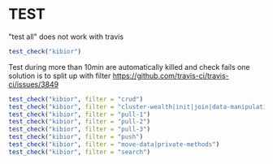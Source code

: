 
# TEST

"test all" does not work with travis
```r
test_check("kibior")
```

Test during more than 10min are automatically killed and check fails
one solution is to split up with filter
https://github.com/travis-ci/travis-ci/issues/3849

```r
test_check("kibior", filter = "crud")
test_check("kibior", filter = "cluster-wealth|init|join|data-manipulation")
test_check("kibior", filter = "pull-1")
test_check("kibior", filter = "pull-2")
test_check("kibior", filter = "pull-3")
test_check("kibior", filter = "push")
test_check("kibior", filter = "move-data|private-methods")
test_check("kibior", filter = "search")
```